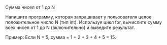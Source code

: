 Сумма чисел от 1 до N

Напишите программу, которая запрашивает у пользователя целое положительное число N (тип int). Используя цикл for, вычислите сумму всех чисел от 1 до N (включительно) и выведите результат.

Пример: Если N = 5, сумма = 1 + 2 + 3 + 4 + 5 = 15.
